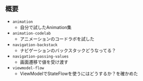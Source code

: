 ## 概要

- `animation`
  - 自分で試したAnimation集
- `animation-codelab`
  - アニメーションのコードラボを試した
- `navigation-backstack`
  - ナビゲーションのバックスタックどうなってる？
- `navigation-passing-values`
  - 画面遷移で値を受け渡す
- `viewmodel-flow`
  - ViewModelでStateFlowを使うにはどうするか？を確かめた
